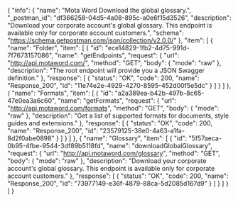 {
  "info": {
    "name": "Mota Word Download the global glossary.",
    "_postman_id": "df366258-04d5-4a08-895c-a0e6f15d3526",
    "description": "Download your corporate account's global glossary. This endpoint is available only for corporate account customers.",
    "schema": "https://schema.getpostman.com/json/collection/v2.0.0/"
  },
  "item": [
    {
      "name": "Folder",
      "item": [
        {
          "id": "ece14829-1fb2-4d75-991d-7f7673157086",
          "name": "getEndpoints",
          "request": {
            "url": "http://api.motaword.com/",
            "method": "GET",
            "body": {
              "mode": "raw"
            },
            "description": "The root endpoint will provide you a JSON Swagger definition."
          },
          "response": [
            {
              "status": "OK",
              "code": 200,
              "name": "Response_200",
              "id": "11e74e2e-4929-4270-8595-452d00f5e5dc"
            }
          ]
        }
      ]
    },
    {
      "name": "Formats",
      "item": [
        {
          "id": "a2a389ea-b42b-497b-8c65-47e0ea3a6c60",
          "name": "getFormats",
          "request": {
            "url": "http://api.motaword.com/formats",
            "method": "GET",
            "body": {
              "mode": "raw"
            },
            "description": "Get a list of supported formats for documents, style guides and extensions."
          },
          "response": [
            {
              "status": "OK",
              "code": 200,
              "name": "Response_200",
              "id": "23579125-38e0-4a63-a1fa-8d2f0abe0898"
            }
          ]
        }
      ]
    },
    {
      "name": "Glossary",
      "item": [
        {
          "id": "5f57aeca-0b95-4fbe-9544-3df89b5118fd",
          "name": "downloadGlobalGlossary",
          "request": {
            "url": "http://api.motaword.com/glossary",
            "method": "GET",
            "body": {
              "mode": "raw"
            },
            "description": "Download your corporate account's global glossary. This endpoint is available only for corporate account customers."
          },
          "response": [
            {
              "status": "OK",
              "code": 200,
              "name": "Response_200",
              "id": "73977149-e36f-4879-88ca-5d2085d167d9"
            }
          ]
        }
      ]
    }
  ]
}
